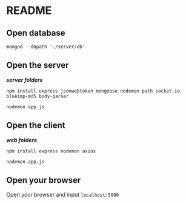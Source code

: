 # README



## Open database

```shell
mongod --dbpath './server/db'
```



## Open the server

***server folders***

```shell
npm install express jsonwebtoken mongoose nodemon path socket.io blueimp-md5 body-parser
```

```shell
nodemon app.js
```



## Open the client

***web folders***

```shell
npm install express nodemon axios
```

```shell
nodemon app.js
```



## Open your browser

Open your browser and input  `localhost:5000`

